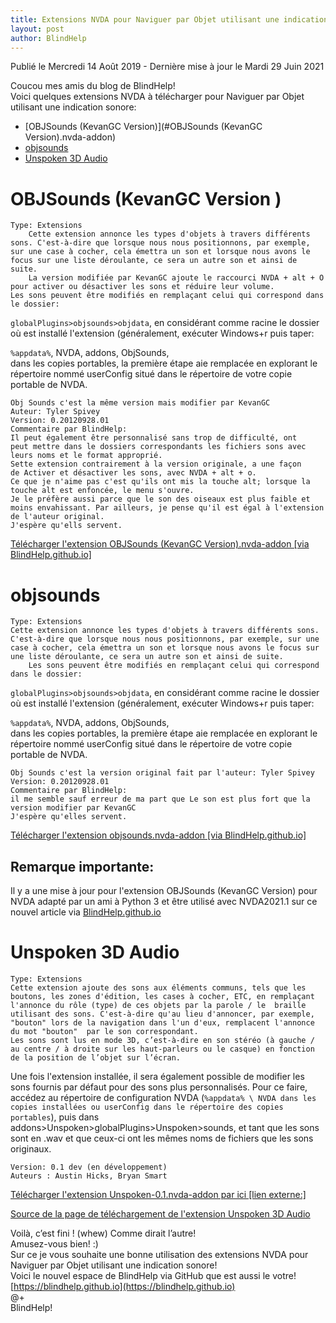 ```yaml
---
title: Extensions NVDA pour Naviguer par Objet utilisant une indication sonore
layout: post
author: BlindHelp
---
```


<footer>Publié le Mercredi 14 Août 2019 - Dernière mise à jour le Mardi 29 Juin 2021</footer>

Coucou mes amis du blog de BlindHelp!    
Voici quelques extensions NVDA à télécharger pour Naviguer par Objet utilisant une indication sonore:    

- [OBJSounds (KevanGC Version)](#OBJSounds (KevanGC Version).nvda-addon)
- [objsounds](#objsounds.nvda-addon)
- [Unspoken 3D Audio](#Unspoken-0.1.nvda-addon)


# OBJSounds (KevanGC Version <a id="OBJSounds (KevanGC Version).nvda-addon"></a>)
    Type: Extensions
		Cette extension annonce les types d'objets à travers différents sons. C'est-à-dire que lorsque nous nous positionnons, par exemple, sur une case à cocher, cela émettra un son et lorsque nous avons le focus sur une liste déroulante, ce sera un autre son et ainsi de suite.
		La version modifiée par KevanGC ajoute le raccourci NVDA + alt + O pour activer ou désactiver les sons et réduire leur volume.
	Les sons peuvent être modifiés en remplaçant celui qui correspond dans le dossier:

`globalPlugins>objsounds>objdata`, en considérant comme racine le dossier où est installé l'extension (généralement, exécuter Windows+r puis taper:

`%appdata%`, NVDA, addons, ObjSounds,    
dans les copies portables, la première étape aie remplacée en explorant le répertoire nommé userConfig situé dans le répertoire de votre copie portable de NVDA.    

    Obj Sounds c'est la même version mais modifier par KevanGC
    Auteur: Tyler Spivey
    Version: 0.20120928.01
    Commentaire par BlindHelp:
    Il peut également être personnalisé sans trop de difficulté, ont
    peut mettre dans le dossiers correspondants les fichiers sons avec
    leurs noms et le format approprié.
    Sette extension contrairement à la version originale, a une façon
    de Activer et désactiver les sons, avec NVDA + alt + o.
    Ce que je n'aime pas c'est qu'ils ont mis la touche alt; lorsque la
    touche alt est enfoncée, le menu s'ouvre.
    Je le préfère aussi parce que le son des oiseaux est plus faible et
    moins envahissant. Par ailleurs, je pense qu'il est égal à l'extension de l'auteur original.
    J'espère qu'ells servent. 

[Télécharger l'extension
    OBJSounds (KevanGC Version).nvda-addon [via BlindHelp.github.io]](https://blindhelp.github.io/OBJSounds%20%28KevanGC%20Version%29.nvda-addon)

# objsounds <a id="objsounds.nvda-addon"></a>
    Type: Extensions
	Cette extension annonce les types d'objets à travers différents sons. C'est-à-dire que lorsque nous nous positionnons, par exemple, sur une case à cocher, cela émettra un son et lorsque nous avons le focus sur une liste déroulante, ce sera un autre son et ainsi de suite.
		Les sons peuvent être modifiés en remplaçant celui qui correspond dans le dossier:

`globalPlugins>objsounds>objdata`, en considérant comme racine le dossier où est installé l'extension (généralement, exécuter Windows+r puis taper:

`%appdata%`, NVDA, addons, ObjSounds,    
dans les copies portables, la première étape aie remplacée en explorant le répertoire nommé userConfig situé dans le répertoire de votre copie portable de NVDA.    

    Obj Sounds c'est la version original fait par l'auteur: Tyler Spivey
    Version: 0.20120928.01
    Commentaire par BlindHelp:
    il me semble sauf erreur de ma part que Le son est plus fort que la
    version modifier par KevanGC
    J'espère qu'elles servent. 

[Télécharger l'extension
    objsounds.nvda-addon [via BlindHelp.github.io]](https://blindhelp.github.io/objsounds.nvda-addon)

## Remarque importante:

Il y a une mise à jour pour l'extension OBJSounds (KevanGC Version) pour NVDA adapté par un ami à Python 3 et être utilisé avec NVDA2021.1 sur ce nouvel article via [BlindHelp.github.io](https://blindhelp.github.io/objsounds/)

# Unspoken 3D Audio<a id="Unspoken-0.1.nvda-addon"></a>
    Type: Extensions
    Cette extension ajoute des sons aux éléments communs, tels que les boutons, les zones d'édition, les cases à cocher, ETC, en remplaçant l'annonce du rôle (type) de ces objets par la parole / le  braille utilisant des sons. C'est-à-dire qu'au lieu d'annoncer, par exemple, "bouton" lors de la navigation dans l'un d'eux, remplacent l'annonce du mot "bouton"  par le son correspondant.
    Les sons sont lus en mode 3D, c’est-à-dire en son stéréo (à gauche / au centre / à droite sur les haut-parleurs ou le casque) en fonction de la position de l’objet sur l’écran.

Une fois l'extension installée, il sera également possible de modifier les sons fournis par défaut pour des sons plus personnalisés. Pour ce faire, accédez au répertoire de configuration NVDA (`%appdata% \ NVDA dans les copies installées ou userConfig dans le répertoire des copies portables`), puis dans addons>Unspoken>globalPlugins>Unspoken>sounds, et tant que les sons sont en .wav et que ceux-ci ont les mêmes noms de fichiers que les sons originaux.

	Version: 0.1 dev (en développement)
	Auteurs : Austin Hicks, Bryan Smart

[Télécharger l'extension Unspoken-0.1.nvda-addon par ici [lien externe:]](http://www.grossgang.com/nvda/Unspoken-0.1.nvda-addon)

[Source de la page de téléchargement de l'extension Unspoken 3D Audio](http://www.grossgang.com/nvda/)

Voilà, c’est fini ! (whew) Comme dirait l’autre!   
Amusez-vous bien! :)     
Sur ce je vous souhaite une bonne utilisation des extensions NVDA pour Naviguer par Objet utilisant une indication sonore!    
Voici le nouvel espace de BlindHelp via GitHub que est aussi le votre! 
[https://blindhelp.github.io](https://blindhelp.github.io)    
@+      
BlindHelp!        